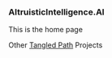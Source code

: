 ### AltruisticIntelligence.AI 
This is the home page


Other [Tangled Path](https://github.com/tangledpath) Projects
